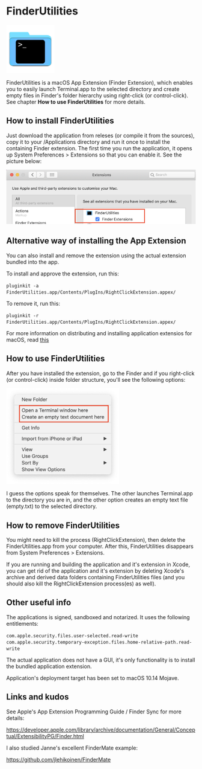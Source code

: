 # FinderUtilities

![FinderUtilities logo image](https://github.com/suolapeikko/suolapeikko.github.io/blob/master/images/finderutilities_logo.png)

FinderUtilities is a macOS App Extension (Finder Extension), which enables you to easily launch Terminal.app to the selected directory and create empty files in Finder's folder hierarchy using right-click (or control-click). See chapter **How to use FinderUtilities** for more details.

## How to install FinderUtilities
Just download the application from releses (or compile it from the sources), copy it to your /Applications directory and run it once to install the containing Finder extension. The first time you run the application, it opens up System Preferences > Extensions so that you can enable it. See the picture below:

<img src="https://github.com/suolapeikko/suolapeikko.github.io/blob/master/images/finderutilities_sysprefextensions.png" width="600">

## Alternative way of installing the App Extension
You can also install and remove the extension using the actual extension bundled into the app.

To install and approve the extension, run this:

`pluginkit -a FinderUtilities.app/Contents/PlugIns/RightClickExtension.appex/`

To remove it, run this:

`pluginkit -r FinderUtilities.app/Contents/PlugIns/RightClickExtension.appex/`

For more information on distributing and installing application extensios for macOS, read [this](https://developer.apple.com/library/archive/documentation/General/Conceptual/ExtensibilityPG/ExtensionCreation.html#//apple_ref/doc/uid/TP40014214-CH5-SW1)

## How to use FinderUtilities
After you have installed the extension, go to the Finder and if you right-click (or control-click) inside folder structure, you'll see the following options:

<img src="https://github.com/suolapeikko/suolapeikko.github.io/blob/master/images/finderutilities_rightclick.png" width="300">

I guess the options speak for themselves. The other launches Terminal.app to the directory you are in, and the other option creates an empty text file (empty.txt) to the selected directory.

## How to remove FinderUtilities
You might need to kill the process (RightClickExtension), then delete the FinderUtilities.app from your computer. After this, FinderUtilities disappears from System Preferences > Extensions.

If you are running and building the application and it's extension in Xcode, you can get rid of the application and it's extension by deleting Xcode's archive and derived data folders containing FinderUtilities files (and you should also kill the RightClickExtension process(es) as well).

## Other useful info
The applications is signed, sandboxed and notarized. It uses the following entitlements:

`com.apple.security.files.user-selected.read-write`
`com.apple.security.temporary-exception.files.home-relative-path.read-write`

The actual application does not have a GUI, it's only functionality is to install the bundled application extension.

Application's deployment target has been set to macOS 10.14 Mojave.

## Links and kudos
See Apple's App Extension Programming Guide / Finder Sync for more details:

https://developer.apple.com/library/archive/documentation/General/Conceptual/ExtensibilityPG/Finder.html

I also studied Janne's excellent FinderMate example:

https://github.com/jlehikoinen/FinderMate
